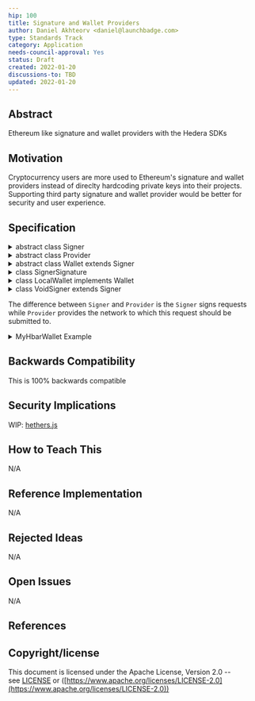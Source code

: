 ```yaml
---
hip: 100
title: Signature and Wallet Providers
author: Daniel Akhteorv <daniel@launchbadge.com>
type: Standards Track
category: Application
needs-council-approval: Yes
status: Draft
created: 2022-01-20
discussions-to: TBD
updated: 2022-01-20
---
```


## **Abstract**

Ethereum like signature and wallet providers with the Hedera SDKs

## **Motivation**

Cryptocurrency users are more used to Ethereum's signature and wallet providers instead
of direclty hardcoding private keys into their projects. Supporting third party signature
and wallet provider would be better for security and user experience.

## **Specification**

<details>
<summary>abstract class Signer</summary>
  
### Methods

##### `async signMessage` ( `messages`: `List` < `bytes` > ): `List` < `List` < `SignerSignature` > >

Sign a list of messages

**NOTE**: Each element in the outer list of the result is all the signatures for the
message at the same index.

---

##### `async signTransaction` ( `transaction`: `Transaction` )

Signs the transaction

**NOTE**: Use `Transaction.getSignatures()` to see the actual signatures.
message at the same index.

---

##### `async sendTransaction` ( `transaction`: `Transaction` ): `TransactionReceipt`

Sign and send a transaction using the wallet

**NOTE**: Unlike `Provider.sendTransaction()` this method will automatically wait for
the receipt of the transaction.

---

##### `async checkTransaction` ( `transaction`: `Transaction` )

Determines if all the properties requried are set and sets the transaction ID. If the transaction ID was already set it checks if the account ID of it is the same as the users.

---

##### `async populateTransaction` ( `transaction`: `Transaction` )

Sets the transaction ID of the transaction to the current account ID of the signer.

---

##### `getLedgerId` (): `LedgerId`

Return the ledger ID

---

##### `getAccountId` (): `AccountID`

Return the account ID associated with this signer

---

##### `async getAccountBalance` (): `AccountBalance`

Fetch the account's balance

---

##### `async getAccountInfo` (): `AccountInfo`

Fetch the account's info

---

##### `async getTransactionRecords` (): `List` < `TransactionRecord` >

Fetch the last transaction records for this account using `TransactionRecordQuery`

---

##### `async getTransactionRecords` (): `List` < `TransactionRecord` >

Fetch the last transaction records for this account using `TransactionRecordQuery`

---
</details>

<details>
<summary>abstract class Provider</summary>

> abstract class `Provider`

### Methods

##### `getLedgerId` (): `LedgerId`

Return the ID of the current network

---

##### `async getAccountBalance` ( `accountId`: `AccountId` ): `AccountBalance`

Get the balance for an account

---

##### `async getAccountInfo` ( `accountId`: `AccountId` ): `AccountInfo`

Get the info for an account

---

##### `async getTransactionReceipt` ( `transactionId`: `TransactionId` ): `TransacitonReceipt`

Get a receipt for a transaction ID

---

##### `async sendTransaction` ( `transaction`: `Transaction` ): `TransactionResponse`

Sign and send a transaction using the wallet

---

##### `async waitForReceipt` ( `response`: `TransactionResponse` ): `TransactionReceipt`

Wait for the receipt for a transaction response

**NOTE**: This is different than `getTransactionReceipt()` this method requires a `nodeId` which
is set inside `TransactionResponse` and as a result should not be able to fail with `RECEIPT_NOT_FOUND`

---
</details>

<details>
<summary>abstract class Wallet extends Signer</summary>

### Static Methods

##### `withPrivateKey` ( `privateKey`: `PrivateKey` ): `Wallet`

Create a wallet using a private key

---

### Methods

##### `getProvider` (): `Provider`

Return the provider

---

##### `getPublicKey` (): `PublicKey`

Return the public key associated with this wallet.

---

##### `async createRandomED25519` (): `Wallet`

Creates a wallet with a new ED25519 key

**NOTE**: This would create an alias key account on Hedera

---

##### `async createRandomECDSA` (): `Wallet`

Creates a wallet with a new ECDSA key

**NOTE**: This would create an alias key account on Hedera

---
</details>

<details>
<summary>class SignerSignature</summary>

### Fields

##### `publicKey`: `PublicKey`

The public key that signed this request

---

##### `signature`: `bytes`

The siganture for the message

---

##### `accountId`: `AccountId`

The account ID associated with the public key which signed the transaction

**NOTE**: This account ID may be repeated multiple times if an account uses a `KeyList` or `ThresholdKey`

---
</details>

<details>
<summary>class LocalWallet implements Wallet</summary>

### Static Methods

### Constructor

##### `constructor`()

Creates an `LocalWallet` from the environment variables `OPERATOR_KEY`, `OPERATOR_ID`, and `HEDERA_NEWTORK`

---

### Methods

##### async `sign` ( `messages`: `List` < `bytes` > ): `List` < `List` < `SignatureProviderSignature` > >

Signs all the messages with all the private keys.

---
</details>

<details>
<summary>class VoidSigner extends Signer</summary>

### Static Methods

##### `withAccountId` ( `accountId`: `AccountId` ): `VoidSigner`

Create a wallet using a private key

---

### Methods

##### `getProvider` (): `Provider`

Return the provider

---

##### `getPublicKey` (): `PublicKey`

Will return `null`

---

##### `async signTransaction` ( `transaction`: `Transaction` )

Will do nothing

---

##### `async sendTransaction` ( `transaction`: `Transaction` ): `TransactionReceipt`

Will throw an error as sending a transaction using a `VoidSigner` is not supported.

---
</details>

The difference between `Signer` and `Provider` is the `Signer` signs requests while `Provider` provides
the network to which this request should be submitted to.

<details>
<summary>MyHbarWallet Example</summary>

```typescript
// Only accessible from within the browser environment after logging into MyHbarWallet
class MyHbarWalletTestnetWallet {
    private privateKey: PrivateKey;
    private accountId: AccountId;
    private provider: MyHbarWalletTestnetProvider = new MyHbarWalletTestnetProvider();
    
    constructor(privateKey: PrivateKey, accountId: AccountId | null) {
        this.privateKey = privateKey;
        this.accountId = accountId != null
            ? accountId
            : privateKey.publicKey.toAccountId(0, 0);
    }
    
    static withPrivateKey(privateKey: PrivateKey): Wallet {
        return new MyHbarWalletTestnetWallet(privateKey);
    }

    // MyHbarWallet could add such a method to make it easy to get the wallet
    // for the currently logged in user.
    static getCurrent(): MyHbarWalletTestnetWallet {
        // ...
    }
    
    getProvider(): Provider {
        return this.provider;
    }
    
    getPublicKey(): PublicKey {
        return this.privateKey.publicKey;
    }
    
    static async createRandomED25519(): Promise<MyHbarWalletTestnetWallet> {
        return MyHbarWalletTestnetWallet(await PrivateKey.generateED25519Async());    
    }

    static async createRandomECDSA(): Promise<MyHbarWalletTestnetWallet> {
        return MyHbarWalletTestnetWallet(await PrivateKey.generateECDSA());
    }
    
    async signMessage(messages: Uint8Array[]): Promise<SignerSignature[][]> {
        return Promise.resolve(messages.map((message) => {
           return [this.privateKey.sign(message)]; 
        }));
    }

    async sendTransaction(messages: Uint8Array[]): Promise<TransactionReceipt> {
        const response = await this.provider.sendTransaction(transaction);
        return this.provider.waitForReceipot(response);
    }
    
    async checkTransaction(transaction: Transaction) {
        return Promise.resovle(() => {
            const transactionId = transaction.transactionId;

            if (transactionId != null && transactionId.accountId.toString() != this.accountId.toString()) {
                throw new Error("TransactionID already set to a different account");
            }

            const nodeAccountIds = transaction.nodeAccountIds
                .map((nodeAccountId) => nodeAccountId.toString());
            const network = Object.values(this.provider.client.network)
                .map((nodeAccountId) => nodeAccountId.toString());

            if (!nodeAccountIds.reduce((previous, current) => previous && network.includes(current), true)) {
                throw new Error("Transaction already set node account IDs to values not within the current network");
            }
        });
    }
    
    async populateTransaction(transaction: Transaction) {
        await this.checkTransaction(transaction);
        
        transaction.setTransactionId(Transaction.generate(this.accountId));
        transaction.setNodeAccountIds(Object.values(this.provider.client.network));
    }
    
    getLedgerId(): LedgerId {
        return this.provider.getLedgerId();
    }
    
    getAccountId(): AccountId {
        return this.accountId;
    }
    
    getAccountBalance(accountId: AccountID): Promise<AccountBalance> {
        return this.provider.getAccountBalance(accountId);
    }

    getAccountInfo(accountId: AccountID): Promise<AccountInfo> {
        return this.provider.getAccounInfo(accountId);
    }

    getAccountRecords(accountId: AccountID): Promise<TransactionRecord[]> {
        return this.provider.getAccountRecords(accountId);
    }
}

class MyHbarWalletTestnetProvider {
    private client: Client = Client.forTestnet();
    
    constructor() {
    }
    
    getLedgerId(): LedgerId {
        return client.getLedgerId();
    }
    
    getAccountBalance(accountId: AccountID): Promise<AccountBalance> {
        return new AccountBalanceQuery()
            .setAccountId(accountId)
            .execute(this.client);
    }

    getAccountInfo(accountId: AccountID): Promise<AccountInfo> {
        return new AccountInfoQuery()
            .setAccountId(accountId)
            .execute(this.client);
    }

    getAccountRecords(accountId: AccountID): Promise<TransactionRecord[]> {
        return new AccountRecordsQuery()
            .setAccountId(accountId)
            .execute(this.client);
    }

    sendTransaction(transaction: Transaction): Promise<TransactionResponse> {
        return transaction.execute(this.client);
    }
    
    waitForReceipot(response: TransactionResponse): Promise<TransactionReceipt> {
        return response.getReceipt(this.client);
    }
}

const wallet = MyHbarWalletTestnetWallet.getCurrent();

async function main() {
    const balance = await wallet.getAccountBalance(wallet.accountId);
    console.log(`Current Balance for account: ${wallet.accountId.toString()} is ${balance.toString()}`);
}
```
</details>

## **Backwards Compatibility**

This is 100% backwards compatible

## **Security Implications**

WIP: [hethers.js](https://github.com/hashgraph/hethers.js/issues)

## **How to Teach This**

N/A

## **Reference Implementation**

N/A

## **Rejected Ideas**

N/A

## **Open Issues**

N/A

## **References**

## **Copyright/license**

This document is licensed under the Apache License, Version 2.0 -- see [LICENSE](https://github.com/hashgraph/hedera-improvement-proposal/LICENSE) or ([https://www.apache.org/licenses/LICENSE-2.0](https://www.apache.org/licenses/LICENSE-2.0))
